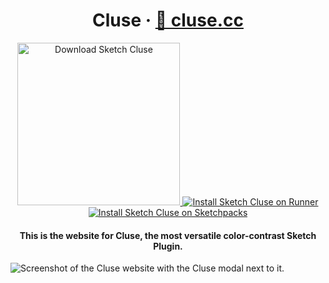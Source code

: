 <h1 align="center" >Cluse · <a href="https://cluse.cc">🔗 cluse.cc</a></h1>
<p align='center'>
    <a href="https://github.com/ygev/cluse/releases/download/v1.1.0/Cluse.sketchplugin.zip">
        <img src="https://i.imgur.com/Owg0Zca.png" width="260" alt="Download Sketch Cluse">
    </a>
    <a href="https://github.com/ygev/cluse/releases/download/v1.1.0/Cluse.sketchplugin.zip">
        <img src="https://i.imgur.com/0jroS3K.png" alt="Install Sketch Cluse on Runner">
    </a>
    <a href="https://github.com/ygev/cluse/releases/download/v1.1.0/Cluse.sketchplugin.zip">
        <img src="https://i.imgur.com/MLl1vwz.png" alt="Install Sketch Cluse on Sketchpacks">
    </a>
</p>
<h4 align="center">This is the website for Cluse, the most versatile color-contrast Sketch Plugin. </h4>
<img src="https://i.imgur.com/uedKqPW.png" alt="Screenshot of the Cluse website with the Cluse modal next to it." />
